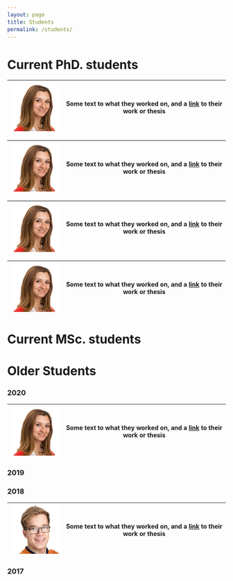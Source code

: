 ```yaml
---
layout: page
title: Students
permalink: /students/
---
```


# Current PhD. students
<img src="./_images/milica.jpg" alt="drawing" width="150"/> | Some text to what they worked on, and a [link](https://duckduckgo.com) to their work or thesis
--|-------------------

<img src="./_images/milica.jpg" alt="drawing" width="150"/> | Some text to what they worked on, and a [link](https://duckduckgo.com) to their work or thesis
--|-------------------

<img src="./_images/milica.jpg" alt="drawing" width="150"/> | Some text to what they worked on, and a [link](https://duckduckgo.com) to their work or thesis
--|-------------------

<img src="./_images/milica.jpg" alt="drawing" width="150"/> | Some text to what they worked on, and a [link](https://duckduckgo.com) to their work or thesis
--|-------------------


# Current MSc. students


# Older Students




### 2020

<img src="./_images/milica.jpg" alt="drawing" width="150"/> | Some text to what they worked on, and a [link](https://duckduckgo.com) to their work or thesis
--|-------------------

### 2019

### 2018
<img src="./_images/sivert.png" alt="drawing" width="150"/> | Some text to what they worked on, and a [link](https://duckduckgo.com) to their work or thesis
--|-------------------

### 2017

